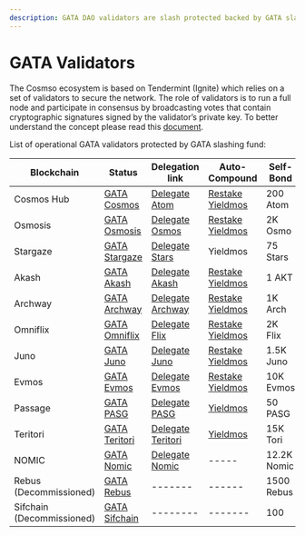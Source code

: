 ```yaml
---
description: GATA DAO validators are slash protected backed by GATA slashing fund
---
```


# GATA Validators

The Cosmso ecosystem is based on Tendermint (Ignite) which relies on a set of validators to secure the network. The role of validators is to run a full node and participate in consensus by broadcasting votes that contain cryptographic signatures signed by the validator’s private key. To better understand the concept please read this [document](https://medium.com/the-cosmos-guardian/proof-of-stake-on-cosmos-network-explained-to-my-dog-f7367297e5ae).

List of operational GATA validators protected by GATA slashing fund:

<table><thead><tr><th width="132">Blockchain</th><th width="108">Status</th><th width="150">Delegation link</th><th width="127">Auto-Compound</th><th width="127">Self-Bond</th><th width="129">Commission</th></tr></thead><tbody><tr><td>Cosmos Hub</td><td><a href="https://www.mintscan.io/cosmos/validators/cosmosvaloper10unx6s0cdqntvrumd5hs07rgd5ytcztqh8etw6">GATA Cosmos</a></td><td><a href="https://wallet.keplr.app/chains/cosmos-hub?modal=validator&#x26;chain=cosmoshub-4&#x26;validator_address=cosmosvaloper10unx6s0cdqntvrumd5hs07rgd5ytcztqh8etw6&#x26;referral=true">Delegate Atom</a></td><td><a href="https://restake.app/cosmoshub/cosmosvaloper10unx6s0cdqntvrumd5hs07rgd5ytcztqh8etw6">Restake</a><br><a href="https://www.yieldmos.com/v/gata-dao/">Yieldmos</a></td><td>200 Atom</td><td>3%</td></tr><tr><td>Osmosis</td><td><a href="https://www.mintscan.io/osmosis/validators/osmovaloper1d5ada26tcd24wltfakqkkdu3656k6n4chnyz8h">GATA Osmosis</a></td><td><a href="https://wallet.keplr.app/chains/osmosis?modal=validator&#x26;chain=osmosis-1&#x26;validator_address=osmovaloper1d5ada26tcd24wltfakqkkdu3656k6n4chnyz8h&#x26;referral=true">Delegate Osmos</a></td><td><a href="https://restake.app/osmosis/osmovaloper1d5ada26tcd24wltfakqkkdu3656k6n4chnyz8h">Restake</a><br><a href="https://www.yieldmos.com/v/gata-dao/">Yieldmos</a></td><td>2K Osmo</td><td>5%</td></tr><tr><td>Stargaze</td><td><a href="https://www.mintscan.io/stargaze/validators/starsvaloper1pn9m649n2ugeyw4a7lj4vdtm76f7ptlp0sqxhz">GATA Stargaze</a></td><td><a href="https://wallet.keplr.app/chains/stargaze?modal=validator&#x26;chain=stargaze-1&#x26;validator_address=starsvaloper1pn9m649n2ugeyw4a7lj4vdtm76f7ptlp0sqxhz&#x26;referral=true">Delegate <br>Stars</a></td><td>Yieldmos</td><td>75 Stars</td><td>5%</td></tr><tr><td>Akash</td><td><a href="https://dev.mintscan.io/akash/validators/akashvaloper1jr62umvv72q233e2ew8fkaf0x9yhzfqef42kak">GATA Akash</a></td><td><a href="https://wallet.keplr.app/chains/akash?modal=validator&#x26;chain=akashnet-2&#x26;validator_address=akashvaloper1jr62umvv72q233e2ew8fkaf0x9yhzfqef42kak&#x26;referral=true">Delegate Akash</a></td><td><a href="https://www.yieldmos.com/strategies/akt-staking-rewards">Restake</a><br><a href="https://www.yieldmos.com/v/gata-dao/">Yieldmos</a></td><td>1 AKT</td><td>1%</td></tr><tr><td>Archway</td><td><a href="https://www.mintscan.io/archway/validators/archwayvaloper1mj2muyc2el7z9l243thhj3crhzzn2ds4tsr7ar">GATA Archway</a></td><td><a href="https://connect.archway.io/staking">Delegate Archway</a></td><td><a href="https://www.yieldmos.com/strategies/arch-staking-rewards">Restake</a><br><a href="https://www.yieldmos.com/v/gata-dao/">Yieldmos</a></td><td>1K Arch</td><td>5%</td></tr><tr><td>Omniflix</td><td><a href="https://www.mintscan.io/omniflix/validators/omniflixvaloper1ffk54ch6x8xz8dztyp64j25v7lc3mrsylkjgqj">GATA Omniflix</a></td><td><a href="https://wallet.keplr.app/chains/omniflix?modal=validator&#x26;chain=omniflixhub-1&#x26;validator_address=omniflixvaloper1ffk54ch6x8xz8dztyp64j25v7lc3mrsylkjgqj&#x26;referral=true">Delegate<br>Flix</a></td><td><a href="https://restake.app/omniflixhub/omniflixvaloper1ffk54ch6x8xz8dztyp64j25v7lc3mrsylkjgqj">Restake</a><br><a href="https://www.yieldmos.com/v/gata-dao/">Yieldmos</a></td><td>2K Flix</td><td>5%</td></tr><tr><td>Juno</td><td><a href="https://www.mintscan.io/evmos/validators/evmosvaloper1w9m6p7ctu4gkdsr8plle997h25rzsa96xlzfat">GATA Juno</a></td><td><a href="https://wallet.keplr.app/chains/juno?modal=validator&#x26;chain=juno-1&#x26;validator_address=junovaloper1yeaw3dv6jk3hr290l2tsew7rr2vjykynme37s2&#x26;referral=true">Delegate Juno</a></td><td><a href="https://restake.app/juno/junovaloper1yeaw3dv6jk3hr290l2tsew7rr2vjykynme37s2">Restake</a><br><a href="https://www.yieldmos.com/v/gata-dao/">Yieldmos</a></td><td>1.5K Juno</td><td>5%</td></tr><tr><td>Evmos</td><td><a href="https://www.mintscan.io/evmos/validators/evmosvaloper1w9m6p7ctu4gkdsr8plle997h25rzsa96xlzfat">GATA Evmos</a></td><td><a href="https://wallet.keplr.app/chains/evmos?modal=validator&#x26;chain=evmos_9001-2&#x26;validator_address=evmosvaloper1w9m6p7ctu4gkdsr8plle997h25rzsa96xlzfat&#x26;referral=true">Delegate Evmos</a></td><td><a href="https://restake.app/evmos/evmosvaloper1w9m6p7ctu4gkdsr8plle997h25rzsa96xlzfat">Restake</a><br><a href="https://www.yieldmos.com/v/gata-dao/">Yieldmos</a></td><td>10K Evmos</td><td>5%</td></tr><tr><td>Passage</td><td><a href="https://www.mintscan.io/passage/validators/pasgvaloper17axwjxcdgmeygx2mfndkqhamsnx5q48xv6zxxv">GATA <br>PASG</a></td><td><a href="https://restake.app/passage/pasgvaloper17axwjxcdgmeygx2mfndkqhamsnx5q48xv6zxxv/stake">Delegate PASG</a></td><td><a href="https://www.yieldmos.com/v/gata-dao/">Yieldmos</a></td><td>50 PASG</td><td>5%</td></tr><tr><td>Teritori</td><td><a href="https://teritori.explorers.guru/validator/torivaloper1dyduggaqthztgm8tnk59flkeu3l3qvpzhhd6hn">GATA Teritori</a></td><td><a href="https://restake.app/teritori/torivaloper1dyduggaqthztgm8tnk59flkeu3l3qvpzhhd6hn/stake">Delegate Teritori </a></td><td><a href="https://www.yieldmos.com/v/gata-dao/">Yieldmos</a></td><td>15K Tori</td><td>5%</td></tr><tr><td>NOMIC </td><td><a href="https://app.nomic.io/">GATA Nomic</a></td><td><a href="https://app.nomic.io/">Delegate Nomic</a></td><td>-----</td><td>12.2K Nomic</td><td>5%</td></tr><tr><td>Rebus  (Decommissioned)</td><td><a href="https://rebus.explorers.guru/validator/rebusvaloper1v9z8pjfgjvuj4ar97h692scm88mvwks5plmvvq">GATA Rebus</a></td><td>-------</td><td>------</td><td>1500 Rebus</td><td>5%</td></tr><tr><td>Sifchain (Decommissioned) </td><td><a href="https://www.mintscan.io/sifchain/validators/sifvaloper1u453cen62m939v548nfql54zl886a9zy7ggzqq">GATA Sifchain</a></td><td>--------</td><td>-------</td><td>100 </td><td>5%</td></tr></tbody></table>

##
